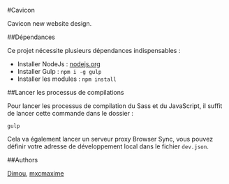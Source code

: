 #Cavicon

Cavicon new website design.

##Dépendances

Ce projet nécessite plusieurs dépendances indispensables :

 - Installer NodeJs : [nodejs.org](http://nodejs.org/)
 - Installer Gulp : `npm i -g gulp`
 - Installer les modules : `npm install`

##Lancer les processus de compilations

Pour lancer les processus de compilation du Sass et du JavaScript, il suffit de lancer cette commande dans le dossier :

```shell
gulp
```

Cela va également lancer un serveur proxy Browser Sync, vous pouvez définir votre adresse de développement local dans le fichier `dev.json`.

##Authors

[Dimou](https://github.com/dimitrinicolas), [mxcmaxime](https://github.com/mxcmaxime)
